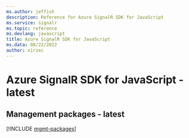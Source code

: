 ```yaml
---
ms.author: jeffish
description: Reference for Azure SignalR SDK for JavaScript
ms.service: signalr
ms.topic: reference
ms.devlang: javascript
title: Azure SignalR SDK for JavaScript
ms.data: 08/22/2022
author: xirzec
---
```

# Azure SignalR SDK for JavaScript - latest

## Management packages - latest
[!INCLUDE [mgmt-packages](signalr-mgmt-index.md)]
